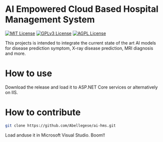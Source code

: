 # AI Empowered Cloud Based Hospital Management System
[![MIT License](https://img.shields.io/badge/License-MIT-green.svg)](https://choosealicense.com/licenses/mit/)
[![GPLv3 License](https://img.shields.io/badge/License-GPL%20v3-yellow.svg)](https://opensource.org/licenses/)
[![AGPL License](https://img.shields.io/badge/license-AGPL-blue.svg)](http://www.gnu.org/licenses/agpl-3.0)

This projects is intended to integrate the current state of the art AI models for disease prediction symptom, X-ray disease prediction, MRI diagnosis and more.

# How to use
Download the release and load it to ASP.NET Core services or alternatively on IIS.

# How to contribute
```bash
git clone https://github.com/Abellegese/ai-hms.git
```
Load anduse it in Microsoft Visual Studio. Boom!!
